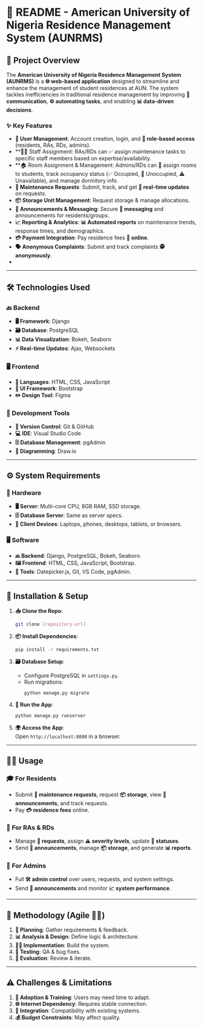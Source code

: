 # **📖 README - American University of Nigeria Residence Management System (AUNRMS)**  

## **🚀 Project Overview**  

The **American University of Nigeria Residence Management System (AUNRMS)** is a **🌐 web-based application** designed to streamline and enhance the management of student residences at AUN. The system tackles inefficiencies in traditional residence management by improving **📢 communication**, **⚙️ automating tasks**, and enabling **📊 data-driven decisions**.  

### **✨ Key Features**  
- **👥 User Management**: Account creation, login, and **🔑 role-based access** (residents, RAs, RDs, admins).
- **👨‍💼 Staff Assignment: RAs/RDs can ✅ assign maintenance tasks to specific staff members based on expertise/availability.
- **🏠 Room Assignment & Management: Admins/RDs can 🔀 assign rooms to students, track occupancy status (✅ Occupied, 🚫 Unoccupied, ⚠️ Unavailable), and manage dormitory info.
- **🔧 Maintenance Requests**: Submit, track, and get **🔄 real-time updates** on requests.  
- **📦 Storage Unit Management**: Request storage & manage allocations.  
- **📢 Announcements & Messaging**: Secure **💬 messaging** and announcements for residents/groups.  
- **📈 Reporting & Analytics**: **📊 Automated reports** on maintenance trends, response times, and demographics.  
- **💳 Payment Integration**: Pay residence fees **💸 online**.  
- **🗣️ Anonymous Complaints**: Submit and track complaints **🕵️ anonymously**.
- 
  

---

## **🛠️ Technologies Used**  

### **🔙 Backend**  
- **🖥️ Framework**: Django  
- **🗃️ Database**: PostgreSQL  
- **📊 Data Visualization**: Bokeh, Seaborn  
- **⚡ Real-time Updates**: Ajax, Websockets  

### **🖥️ Frontend**  
- **📜 Languages**: HTML, CSS, JavaScript  
- **🎨 UI Framework**: Bootstrap  
- **✏️ Design Tool**: Figma  

### **🧰 Development Tools**  
- **🔄 Version Control**: Git & GitHub  
- **💻 IDE**: Visual Studio Code  
- **🗄️ Database Management**: pgAdmin  
- **📐 Diagramming**: Draw.io  

---

## **⚙️ System Requirements**  

### **💾 Hardware**  
- **🖥️ Server**: Multi-core CPU, 8GB RAM, SSD storage.  
- **🗄️ Database Server**: Same as server specs.  
- **📱 Client Devices**: Laptops, phones, desktops, tablets, or browsers.  

### **🖥️ Software**  
- **🔙 Backend**: Django, PostgreSQL, Bokeh, Seaborn.  
- **🖼️ Frontend**: HTML, CSS, JavaScript, Bootstrap.  
- **🔧 Tools**: Datepicker.js, Git, VS Code, pgAdmin.  

---

## **🔧 Installation & Setup**  

1. **📥 Clone the Repo**:  
   ```bash
   git clone [repository-url]  
   ```  

2. **📦 Install Dependencies**:  
   ```bash
   pip install -r requirements.txt  
   ```  

3. **🗃️ Database Setup**:  
   - Configure PostgreSQL in `settings.py`.  
   - Run migrations:  
     ```bash
     python manage.py migrate  
     ```  

4. **🚀 Run the App**:  
   ```bash
   python manage.py runserver  
   ```  

5. **🌍 Access the App**:  
   Open `http://localhost:8000` in a browser.  

---

## **👨‍💻 Usage**  

### **🎓 For Residents**  
- Submit **🔧 maintenance requests**, request **📦 storage**, view **📢 announcements**, and track requests.  
- Pay **💳 residence fees** online.  

### **👔 For RAs & RDs**  
- Manage **🔧 requests**, assign **⚠️ severity levels**, update **🔄 statuses**.  
- Send **📢 announcements**, manage **📦 storage**, and generate **📊 reports**.  

### **👑 For Admins**  
- Full **🛠️ admin control** over users, requests, and system settings.  
- Send **📢 announcements** and monitor **📈 system performance**.  

---

## **📌 Methodology (Agile 🏃‍♂️)**  
1. **📝 Planning**: Gather requirements & feedback.  
2. **📊 Analysis & Design**: Define logic & architecture.  
3. **👨‍💻 Implementation**: Build the system.  
4. **🧪 Testing**: QA & bug fixes.  
5. **🔄 Evaluation**: Review & iterate.  

---

## **⚠️ Challenges & Limitations**  
1. **🔄 Adoption & Training**: Users may need time to adapt.  
2. **🌐 Internet Dependency**: Requires stable connection.  
3. **🔗 Integration**: Compatibility with existing systems.  
4. **💰 Budget Constraints**: May affect quality.  

